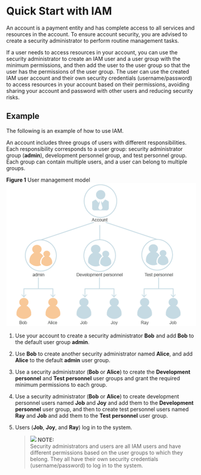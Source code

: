 # Quick Start with IAM<a name="iam_01_0034"></a>

An account is a payment entity and has complete access to all services and resources in the account. To ensure account security, you are advised to create a security administrator to perform routine management tasks.

If a user needs to access resources in your account, you can use the security administrator to create an IAM user and a user group with the minimum permissions, and then add the user to the user group so that the user has the permissions of the user group. The user can use the created IAM user account and their own security credentials \(username/password\) to access resources in your account based on their permissions, avoiding sharing your account and password with other users and reducing security risks.

## Example<a name="section1637975175510"></a>

The following is an example of how to use IAM.

An account includes three groups of users with different responsibilities. Each responsibility corresponds to a user group: security administrator group \(**admin**\), development personnel group, and test personnel group. Each group can contain multiple users, and a user can belong to multiple groups.

**Figure  1**  User management model<a name="fig15296112863218"></a>  
![](figures/user-management-model.png "user-management-model")

1.  Use your account to create a security administrator  **Bob**  and add  **Bob**  to the default user group  **admin**.
2.  Use  **Bob**  to create another security administrator named  **Alice**, and add  **Alice**  to the default  **admin**  user group.
3.  Use a security administrator \(**Bob**  or  **Alice**\) to create the  **Development personnel**  and  **Test personnel**  user groups and grant the required minimum permissions to each group.
4.  Use a security administrator \(**Bob**  or  **Alice**\) to create development personnel users named  **Job**  and  **Joy**  and add them to the  **Development personnel**  user group, and then to create test personnel users named  **Ray**  and  **Job**  and add them to the  **Test personnel**  user group.
5.  Users \(**Job**,  **Joy**, and  **Ray**\) log in to the system.

    >![](/images/icon-note.gif) **NOTE:**   
    >Security administrators and users are all IAM users and have different permissions based on the user groups to which they belong. They all have their own security credentials \(username/password\) to log in to the system.  


